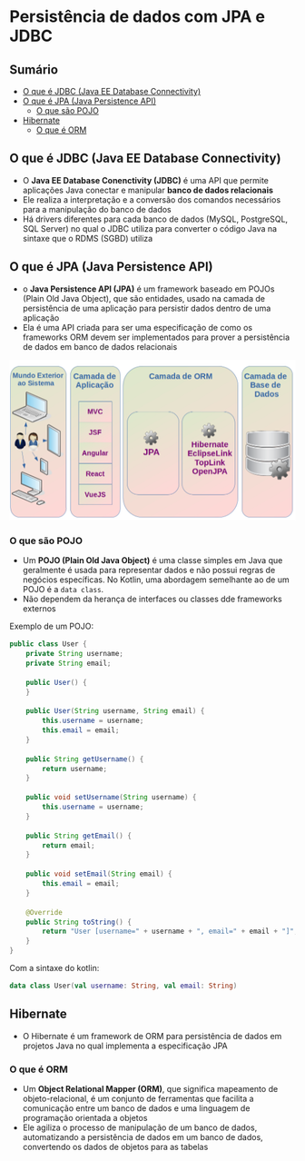 <h1> Persistência de dados com JPA e JDBC</h1>

<h2> Sumário </h2>

- [O que é JDBC (Java EE Database Connectivity)](#o-que-é-jdbc-java-ee-database-connectivity)
- [O que é JPA (Java Persistence API)](#o-que-é-jpa-java-persistence-api)
  - [O que são POJO](#o-que-são-pojo)
- [Hibernate](#hibernate)
  - [O que é ORM](#o-que-é-orm)

## O que é JDBC (Java EE Database Connectivity)

- O **Java EE Database Conenctivity (JDBC)** é uma API que permite aplicações Java conectar e manipular **banco de dados relacionais**
- Ele realiza a interpretação e a conversão dos comandos necessários para a manipulação do banco de dados
- Há drivers diferentes para cada banco de dados (MySQL, PostgreSQL, SQL Server) no qual o JDBC utiliza para converter o código Java na sintaxe que o RDMS (SGBD) utiliza

## O que é JPA (Java Persistence API)

- o **Java Persistence API (JPA)** é um framework baseado em POJOs (Plain Old Java Object), que são entidades, usado na camada de persistência de uma aplicação para persistir dados dentro de uma aplicação
- Ela é uma API criada para ser uma especificação de como os frameworks ORM devem ser implementados para prover a persistência de dados em banco de dados relacionais

![Diagrama da utilização de JPA](../assets/jpa_diagram.png)

### O que são POJO

- Um **POJO (Plain Old Java Object)** é uma classe simples em Java que geralmente é usada para representar dados e não possui regras de negócios específicas. No Kotlin, uma abordagem semelhante ao de um POJO é a `data class`.
- Não dependem da herança de interfaces ou classes dde frameworks externos

Exemplo de um POJO:

```java
public class User {
    private String username;
    private String email;

    public User() {
    }

    public User(String username, String email) {
        this.username = username;
        this.email = email;
    }

    public String getUsername() {
        return username;
    }

    public void setUsername(String username) {
        this.username = username;
    }

    public String getEmail() {
        return email;
    }

    public void setEmail(String email) {
        this.email = email;
    }

    @Override
    public String toString() {
        return "User [username=" + username + ", email=" + email + "]";
    }
}
```

Com a sintaxe do kotlin:

```kotlin
data class User(val username: String, val email: String)
```

## Hibernate

- O Hibernate é um framework de ORM para persistência de dados em projetos Java no qual implementa a especificação JPA

### O que é ORM

- Um **Object Relational Mapper (ORM)**, que significa mapeamento de objeto-relacional, é um conjunto de ferramentas que facilita a comunicação entre um banco de dados e uma linguagem de programação orientada a objetos
- Ele agiliza o processo de manipulação de um banco de dados, automatizando a persistência de dados em um banco de dados, convertendo os dados de objetos para as tabelas
